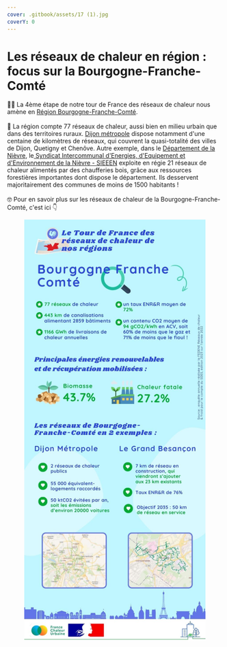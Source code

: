 ```yaml
---
cover: .gitbook/assets/17 (1).jpg
coverY: 0
---
```


# Les réseaux de chaleur en région : focus sur la Bourgogne-Franche-Comté

🚴‍♂️ La 4ème étape de notre tour de France des réseaux de chaleur nous amène en [Région Bourgogne-Franche-Comté](https://www.bourgognefranchecomte.fr/).\
\
🔎 La région compte 77 réseaux de chaleur, aussi bien en milieu urbain que dans des territoires ruraux. [Dijon métropole](https://www.dijon-metropole.fr/) dispose notamment d'une centaine de kilomètres de réseaux, qui couvrent la quasi-totalité des villes de Dijon, Quetigny et Chenôve. Autre exemple, dans le [Département de la Nièvre](https://nievre.fr/), le[ Syndicat Intercommunal d'Energies, d'Equipement et d'Environnement de la Nièvre - SIEEEN](https://www.sieeen.fr/) exploite en régie 21 réseaux de chaleur alimentés par des chaufferies bois, grâce aux ressources forestières importantes dont dispose le département. Ils desservent majoritairement des communes de moins de 1500 habitants !\
\
🤓 Pour en savoir plus sur les réseaux de chaleur de la Bourgogne-Franche-Comté, c'est ici 👇

<figure><img src=".gitbook/assets/FCU_BFC.jpg" alt=""><figcaption></figcaption></figure>
